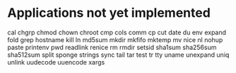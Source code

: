 Applications not yet implemented
================================

cal
chgrp
chmod
chown
chroot
cmp
cols
comm
cp
cut
date
du
env
expand
fold
grep
hostname
kill
ln
md5sum
mkdir
mkfifo
mktemp
mv
nice
nl
nohup
paste
printenv
pwd
readlink
renice
rm
rmdir
setsid
sha1sum
sha256sum
sha512sum
split
sponge
strings
sync
tail
tar
test
tr
tty
uname
unexpand
uniq
unlink
uudecode
uuencode
xargs